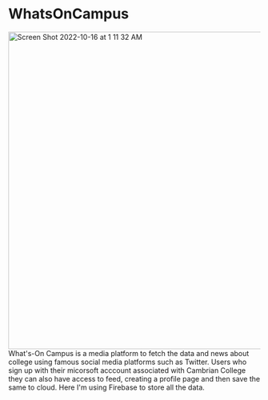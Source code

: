 # WhatsOnCampus
<img width="636" alt="Screen Shot 2022-10-16 at 1 11 32 AM" src="https://user-images.githubusercontent.com/81357391/207609308-06b8539c-ca2b-4c35-a038-9b04c7e05f39.png">
What's-On Campus is a media platform to fetch the data and news about college using famous social media platforms such as Twitter. Users who sign up with their micorsoft acccount associated with Cambrian College they can also have access to feed, creating a profile page and then save the same to cloud. Here I'm using Firebase to store all the data. 
